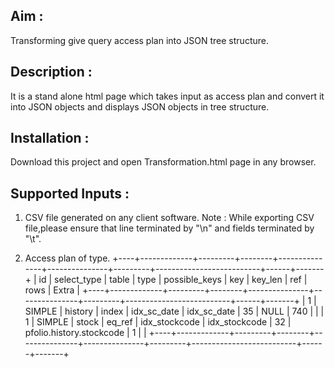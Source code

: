 ## Aim :

Transforming give query access plan into JSON tree structure.

## Description :

It is a stand alone html page which takes input as access plan and convert it into JSON objects and displays JSON objects in tree structure.

## Installation :

Download this project and open Transformation.html page in any browser.

## Supported Inputs :

1. CSV file generated on any client software.
Note : While exporting CSV file,please ensure that line terminated by "\n" and fields terminated by "\t".

2. Access plan of type.
+----+-------------+---------+--------+---------------+---------------+---------+--------------------------+------+-------+
 | id | select_type | table | type | possible_keys | key | key_len | ref | rows | Extra |
 +----+-------------+---------+--------+---------------+---------------+---------+--------------------------+------+-------+
 | 1 | SIMPLE | history | index | idx_sc_date | idx_sc_date | 35 | NULL | 740 | |
 | 1 | SIMPLE | stock | eq_ref | idx_stockcode | idx_stockcode | 32 | pfolio.history.stockcode | 1 | |
 +----+-------------+---------+--------+---------------+---------------+---------+--------------------------+------+-------+
 
 


